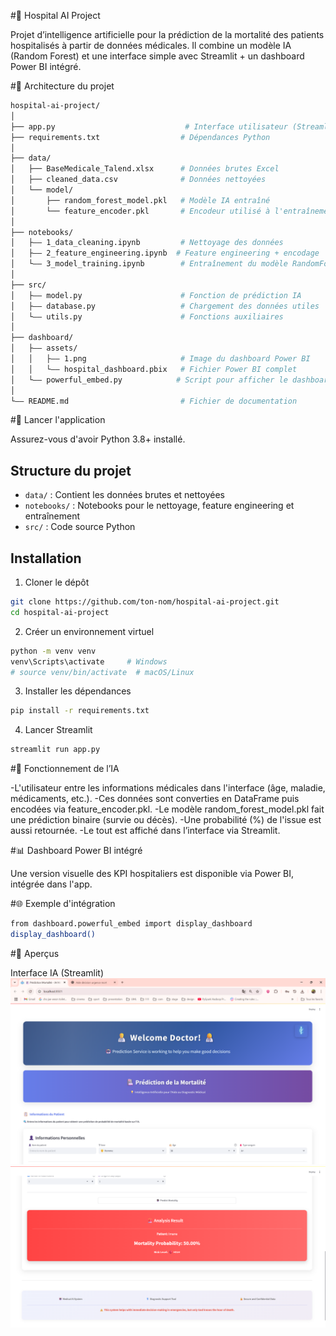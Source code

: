 #🏥 Hospital AI Project

Projet d’intelligence artificielle pour la prédiction de la mortalité des patients hospitalisés à partir de données médicales. Il combine un modèle IA (Random Forest) et une interface simple avec Streamlit + un dashboard Power BI intégré.

#📁 Architecture du projet
```bash
hospital-ai-project/
│
├── app.py                             # Interface utilisateur (Streamlit)
├── requirements.txt                  # Dépendances Python
│
├── data/
│   ├── BaseMedicale_Talend.xlsx      # Données brutes Excel
│   ├── cleaned_data.csv              # Données nettoyées
│   └── model/
│       ├── random_forest_model.pkl   # Modèle IA entraîné
│       └── feature_encoder.pkl       # Encodeur utilisé à l'entraînement
│
├── notebooks/
│   ├―― 1_data_cleaning.ipynb         # Nettoyage des données
│   ├―― 2_feature_engineering.ipynb  # Feature engineering + encodage
│   └―― 3_model_training.ipynb        # Entraînement du modèle RandomForest
│
├── src/
│   ├―― model.py                      # Fonction de prédiction IA
│   ├―― database.py                   # Chargement des données utiles
│   └―― utils.py                      # Fonctions auxiliaires
│
├── dashboard/
│   ├―― assets/
│   │   ├―― 1.png                     # Image du dashboard Power BI
│   │   └―― hospital_dashboard.pbix   # Fichier Power BI complet
│   └―― powerful_embed.py            # Script pour afficher le dashboard dans Streamlit
│
└―― README.md                         # Fichier de documentation
```
#🚀 Lancer l'application


Assurez-vous d'avoir Python 3.8+ installé.

## Structure du projet

- `data/` : Contient les données brutes et nettoyées
- `notebooks/` : Notebooks pour le nettoyage, feature engineering et entraînement
- `src/` : Code source Python

## Installation


1. Cloner le dépôt
```bash
git clone https://github.com/ton-nom/hospital-ai-project.git
cd hospital-ai-project
```
2. Créer un environnement virtuel

```bash
python -m venv venv
venv\Scripts\activate     # Windows
# source venv/bin/activate  # macOS/Linux
```

3. Installer les dépendances
```bash
pip install -r requirements.txt
```

4. Lancer Streamlit
```bash
streamlit run app.py
```
#🧐 Fonctionnement de l’IA


-L'utilisateur entre les informations médicales dans l'interface (âge, maladie, médicaments, etc.).
-Ces données sont converties en DataFrame puis encodées via feature_encoder.pkl.
-Le modèle random_forest_model.pkl fait une prédiction binaire (survie ou décès).
-Une probabilité (%) de l'issue est aussi retournée.
-Le tout est affiché dans l’interface via Streamlit.

#📊 Dashboard Power BI intégré

Une version visuelle des KPI hospitaliers est disponible via Power BI, intégrée dans l'app.

#🌐 Exemple d'intégration
```bash
from dashboard.powerful_embed import display_dashboard
display_dashboard()
```


#📸 Aperçus

Interface IA (Streamlit)
![Streamlit Interface](dashboard/assets/1.png)
![Streamlit Interface](dashboard/assets/2.png)


